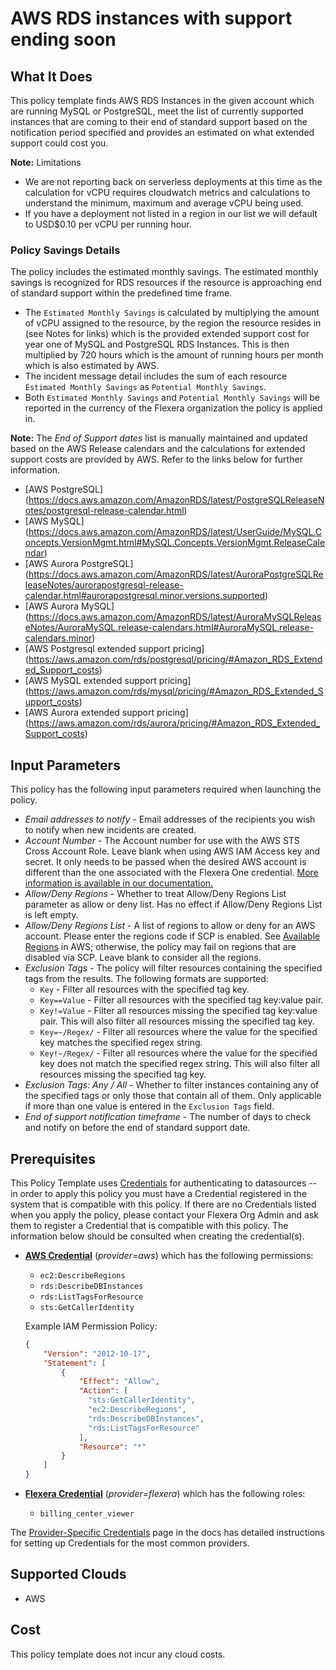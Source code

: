 # AWS RDS instances with support ending soon

## What It Does

This policy template finds AWS RDS Instances in the given account which are running MySQL or PostgreSQL, meet the list of currently supported instances that are coming to their end of standard support based on the notification period specified and provides an estimated on what extended support could cost you.

**Note:** Limitations
- We are not reporting back on serverless deployments at this time as the calculation for vCPU requires cloudwatch metrics and calculations to understand the minimum, maximum and average vCPU being used. 
- If you have a deployment not listed in a region in our list we will default to USD$0.10 per vCPU per running hour.

### Policy Savings Details

The policy includes the estimated monthly savings. The estimated monthly savings is recognized for RDS resources if the resource is approaching end of standard support within the predefined time frame.

- The `Estimated Monthly Savings` is calculated by multiplying the amount of vCPU assigned to the resource, by the region the resource resides in (see Notes for links) which is the provided extended support cost for year one of MySQL and PostgreSQL RDS Instances. This is then multiplied by 720 hours which is the amount of running hours per month which is also estimated by AWS.
- The incident message detail includes the sum of each resource `Estimated Monthly Savings` as `Potential Monthly Savings`.
- Both `Estimated Monthly Savings` and `Potential Monthly Savings` will be reported in the currency of the Flexera organization the policy is applied in.

**Note:** The *End of Support dates* list is manually maintained and updated based on the AWS Release calendars and the calculations for extended support costs are provided by AWS.  Refer to the links below for further information.
- [AWS PostgreSQL] (https://docs.aws.amazon.com/AmazonRDS/latest/PostgreSQLReleaseNotes/postgresql-release-calendar.html)
- [AWS MySQL] (https://docs.aws.amazon.com/AmazonRDS/latest/UserGuide/MySQL.Concepts.VersionMgmt.html#MySQL.Concepts.VersionMgmt.ReleaseCalendar)
- [AWS Aurora PostgreSQL] (https://docs.aws.amazon.com/AmazonRDS/latest/AuroraPostgreSQLReleaseNotes/aurorapostgresql-release-calendar.html#aurorapostgresql.minor.versions.supported)
- [AWS Aurora MySQL] (https://docs.aws.amazon.com/AmazonRDS/latest/AuroraMySQLReleaseNotes/AuroraMySQL.release-calendars.html#AuroraMySQL.release-calendars.minor)
- [AWS Postgresql extended support pricing] (https://aws.amazon.com/rds/postgresql/pricing/#Amazon_RDS_Extended_Support_costs)
- [AWS MySQL extended support pricing] (https://aws.amazon.com/rds/mysql/pricing/#Amazon_RDS_Extended_Support_costs)
- [AWS Aurora extended support pricing] (https://aws.amazon.com/rds/aurora/pricing/#Amazon_RDS_Extended_Support_costs)

## Input Parameters

This policy has the following input parameters required when launching the policy.

- *Email addresses to notify* - Email addresses of the recipients you wish to notify when new incidents are created.
- *Account Number* - The Account number for use with the AWS STS Cross Account Role. Leave blank when using AWS IAM Access key and secret. It only needs to be passed when the desired AWS account is different than the one associated with the Flexera One credential. [More information is available in our documentation.](https://docs.flexera.com/flexera/EN/Automation/ProviderCredentials.htm#automationadmin_1982464505_1123608)
- *Allow/Deny Regions* - Whether to treat Allow/Deny Regions List parameter as allow or deny list. Has no effect if Allow/Deny Regions List is left empty.
- *Allow/Deny Regions List* - A list of regions to allow or deny for an AWS account. Please enter the regions code if SCP is enabled. See [Available Regions](https://docs.aws.amazon.com/AWSEC2/latest/UserGuide/using-regions-availability-zones.html#concepts-available-regions) in AWS; otherwise, the policy may fail on regions that are disabled via SCP. Leave blank to consider all the regions.
- *Exclusion Tags* - The policy will filter resources containing the specified tags from the results. The following formats are supported:
  - `Key` - Filter all resources with the specified tag key.
  - `Key==Value` - Filter all resources with the specified tag key:value pair.
  - `Key!=Value` - Filter all resources missing the specified tag key:value pair. This will also filter all resources missing the specified tag key.
  - `Key=~/Regex/` - Filter all resources where the value for the specified key matches the specified regex string.
  - `Key!~/Regex/` - Filter all resources where the value for the specified key does not match the specified regex string. This will also filter all resources missing the specified tag key.
- *Exclusion Tags: Any / All* - Whether to filter instances containing any of the specified tags or only those that contain all of them. Only applicable if more than one value is entered in the `Exclusion Tags` field.
- *End of support notification timeframe* - The number of days to check and notify on before the end of standard support date.

## Prerequisites

This Policy Template uses [Credentials](https://docs.flexera.com/flexera/EN/Automation/ManagingCredentialsExternal.htm) for authenticating to datasources -- in order to apply this policy you must have a Credential registered in the system that is compatible with this policy. If there are no Credentials listed when you apply the policy, please contact your Flexera Org Admin and ask them to register a Credential that is compatible with this policy. The information below should be consulted when creating the credential(s).

- [**AWS Credential**](https://docs.flexera.com/flexera/EN/Automation/ProviderCredentials.htm#automationadmin_1982464505_1121575) (*provider=aws*) which has the following permissions:
  - `ec2:DescribeRegions`
  - `rds:DescribeDBInstances`
  - `rds:ListTagsForResource`
  - `sts:GetCallerIdentity`

  Example IAM Permission Policy:

  ```json
  {
      "Version": "2012-10-17",
      "Statement": [
          {
              "Effect": "Allow",
              "Action": [                
                "sts:GetCallerIdentity",
                "ec2:DescribeRegions",
                "rds:DescribeDBInstances",
                "rds:ListTagsForResource"
              ],
              "Resource": "*"
          }
      ]
  }
  ```

- [**Flexera Credential**](https://docs.flexera.com/flexera/EN/Automation/ProviderCredentials.htm) (*provider=flexera*) which has the following roles:
  - `billing_center_viewer`

The [Provider-Specific Credentials](https://docs.flexera.com/flexera/EN/Automation/ProviderCredentials.htm) page in the docs has detailed instructions for setting up Credentials for the most common providers.

## Supported Clouds

- AWS

## Cost

This policy template does not incur any cloud costs.

